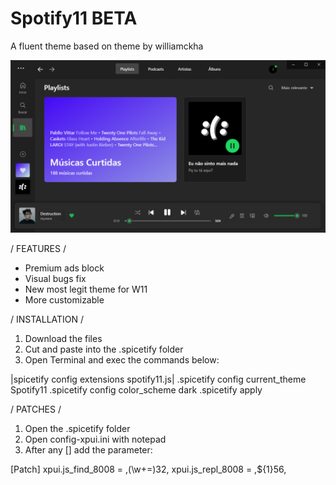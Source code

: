 # Spotify11 BETA
A fluent theme based on theme by williamckha

![preview](https://github.com/bathtimethiago/Spotify11/blob/main/preview.png)

/ FEATURES /

- Premium ads block
- Visual bugs fix
- New most legit theme for W11
- More customizable

/ INSTALLATION /

1. Download the files
2. Cut and paste into the .spicetify folder
3. Open Terminal and exec the commands below:

|spicetify config extensions spotify11.js|
.spicetify config current_theme Spotify11
.spicetify config color_scheme dark
.spicetify apply


/ PATCHES /

1. Open the .spicetify folder
2. Open config-xpui.ini with notepad
3. After any [] add the parameter:

 [Patch]
 xpui.js_find_8008 = ,(\w+=)32,
 xpui.js_repl_8008 = ,${1}56,
